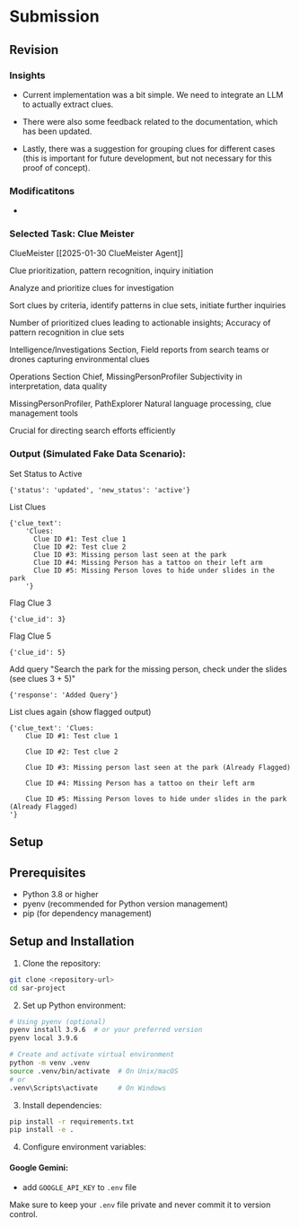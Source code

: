 # Submission

## Revision

### Insights

- Current implementation was a bit simple. We need to integrate an LLM to actually extract clues.

- There were also some feedback related to the documentation, which has been updated.

- Lastly, there was a suggestion for grouping clues for different cases (this is important for future development, but not necessary for this proof of concept).

### Modificatitons

- 

### Selected Task: Clue Meister

ClueMeister              [[2025-01-30 ClueMeister Agent]]	

Clue prioritization, pattern recognition, inquiry initiation

Analyze and prioritize clues for investigation

Sort clues by criteria, identify patterns in clue sets, initiate further inquiries

Number of prioritized clues leading to actionable insights; Accuracy of pattern recognition in clue sets

Intelligence/Investigations Section, Field reports from search teams or drones capturing environmental clues

Operations Section Chief, MissingPersonProfiler	Subjectivity in interpretation, data quality

MissingPersonProfiler, PathExplorer	Natural language processing, clue management tools

Crucial for directing search efforts efficiently


### Output (Simulated Fake Data Scenario):

Set Status to Active
```
{'status': 'updated', 'new_status': 'active'}
```

List Clues
```
{'clue_text': 
    'Clues:
      Clue ID #1: Test clue 1
      Clue ID #2: Test clue 2
      Clue ID #3: Missing person last seen at the park
      Clue ID #4: Missing Person has a tattoo on their left arm
      Clue ID #5: Missing Person loves to hide under slides in the park
    '}
```

Flag Clue 3
```
{'clue_id': 3}
```


Flag Clue 5
```
{'clue_id': 5}
```

Add query "Search the park for the missing person, check under the slides (see clues 3 + 5)"
```
{'response': 'Added Query'}
```

List clues again (show flagged output)
```
{'clue_text': 'Clues:
    Clue ID #1: Test clue 1

    Clue ID #2: Test clue 2

    Clue ID #3: Missing person last seen at the park (Already Flagged)

    Clue ID #4: Missing Person has a tattoo on their left arm

    Clue ID #5: Missing Person loves to hide under slides in the park (Already Flagged)
'}
```

## Setup


## Prerequisites

- Python 3.8 or higher
- pyenv (recommended for Python version management)
- pip (for dependency management)

## Setup and Installation

1. Clone the repository:
```bash
git clone <repository-url>
cd sar-project
```

2. Set up Python environment:
```bash
# Using pyenv (optional)
pyenv install 3.9.6  # or your preferred version
pyenv local 3.9.6

# Create and activate virtual environment
python -m venv .venv
source .venv/bin/activate  # On Unix/macOS
# or
.venv\Scripts\activate     # On Windows
```

3. Install dependencies:
```bash
pip install -r requirements.txt
pip install -e .
```

4. Configure environment variables:

#### Google Gemini:
- add `GOOGLE_API_KEY` to `.env` file

Make sure to keep your `.env` file private and never commit it to version control.